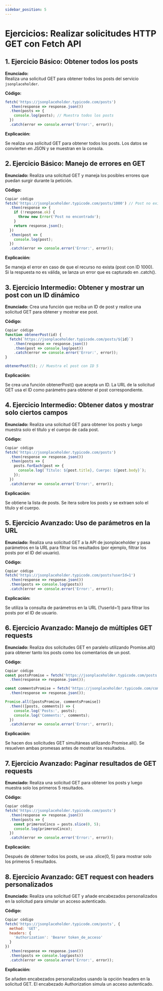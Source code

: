 ```yaml
---
sidebar_position: 5
---
```

# Ejercicios: Realizar solicitudes HTTP GET con Fetch API

## 1. Ejercicio Básico: Obtener todos los posts
**Enunciado:**  
Realiza una solicitud GET para obtener todos los posts del servicio `jsonplaceholder`.

**Código:**
```js
fetch('https://jsonplaceholder.typicode.com/posts')
  .then(response => response.json())
  .then(posts => {
    console.log(posts); // Muestra todos los posts
  })
  .catch(error => console.error('Error:', error));
  ```
**Explicación:**

Se realiza una solicitud GET para obtener todos los posts.
Los datos se convierten en JSON y se muestran en la consola.

## 2. Ejercicio Básico: Manejo de errores en GET
**Enunciado:**
Realiza una solicitud GET y maneja los posibles errores que puedan surgir durante la petición.

**Código:**

```js
Copiar código
fetch('https://jsonplaceholder.typicode.com/posts/1000') // Post no existente
  .then(response => {
    if (!response.ok) {
      throw new Error('Post no encontrado');
    }
    return response.json();
  })
  .then(post => {
    console.log(post);
  })
  .catch(error => console.error('Error:', error));
  ```
**Explicación:**

Se maneja el error en caso de que el recurso no exista (post con ID 1000).
Si la respuesta no es válida, se lanza un error que es capturado en .catch().

## 3. Ejercicio Intermedio: Obtener y mostrar un post con un ID dinámico
**Enunciado:**
Crea una función que reciba un ID de post y realice una solicitud GET para obtener y mostrar ese post.

**Código:**

```js
Copiar código
function obtenerPost(id) {
  fetch(`https://jsonplaceholder.typicode.com/posts/${id}`)
    .then(response => response.json())
    .then(post => console.log(post))
    .catch(error => console.error('Error:', error));
}

obtenerPost(5); // Muestra el post con ID 5
```
**Explicación:**

Se crea una función obtenerPost() que acepta un ID.
La URL de la solicitud GET usa el ID como parámetro para obtener el post correspondiente.

## 4. Ejercicio Intermedio: Obtener datos y mostrar solo ciertos campos
**Enunciado:**
Realiza una solicitud GET para obtener los posts y luego muestra solo el título y el cuerpo de cada post.

**Código:**

```js
Copiar código
fetch('https://jsonplaceholder.typicode.com/posts')
  .then(response => response.json())
  .then(posts => {
    posts.forEach(post => {
      console.log(`Título: ${post.title}, Cuerpo: ${post.body}`);
    });
  })
  .catch(error => console.error('Error:', error));
  ```
**Explicación:**

Se obtiene la lista de posts.
Se itera sobre los posts y se extraen solo el título y el cuerpo.

## 5. Ejercicio Avanzado: Uso de parámetros en la URL
**Enunciado:**
Realiza una solicitud GET a la API de jsonplaceholder y pasa parámetros en la URL para filtrar los resultados (por ejemplo, filtrar los posts por el ID del usuario).

**Código:**

```js
Copiar código
fetch('https://jsonplaceholder.typicode.com/posts?userId=1')
  .then(response => response.json())
  .then(posts => console.log(posts))
  .catch(error => console.error('Error:', error));
  ```
**Explicación:**

Se utiliza la consulta de parámetros en la URL (?userId=1) para filtrar los posts por el ID de usuario.

## 6. Ejercicio Avanzado: Manejo de múltiples GET requests
**Enunciado:**
Realiza dos solicitudes GET en paralelo utilizando Promise.all() para obtener tanto los posts como los comentarios de un post.

**Código:**

```js
Copiar código
const postsPromise = fetch('https://jsonplaceholder.typicode.com/posts')
  .then(response => response.json());

const commentsPromise = fetch('https://jsonplaceholder.typicode.com/comments')
  .then(response => response.json());

Promise.all([postsPromise, commentsPromise])
  .then(([posts, comments]) => {
    console.log('Posts:', posts);
    console.log('Comments:', comments);
  })
  .catch(error => console.error('Error:', error));
  ```
**Explicación:**

Se hacen dos solicitudes GET simultáneas utilizando Promise.all().
Se resuelven ambas promesas antes de mostrar los resultados.

## 7. Ejercicio Avanzado: Paginar resultados de GET requests
**Enunciado:**
Realiza una solicitud GET para obtener los posts y luego muestra solo los primeros 5 resultados.

**Código:**

```js
Copiar código
fetch('https://jsonplaceholder.typicode.com/posts')
  .then(response => response.json())
  .then(posts => {
    const primerosCinco = posts.slice(0, 5);
    console.log(primerosCinco);
  })
  .catch(error => console.error('Error:', error));
  ```
**Explicación:**

Después de obtener todos los posts, se usa .slice(0, 5) para mostrar solo los primeros 5 resultados.

## 8. Ejercicio Avanzado: GET request con headers personalizados
**Enunciado:**
Realiza una solicitud GET y añade encabezados personalizados en la solicitud para simular un acceso autenticado.

**Código:**

```js
Copiar código
fetch('https://jsonplaceholder.typicode.com/posts', {
  method: 'GET',
  headers: {
    'Authorization': 'Bearer token_de_acceso'
  }
})
  .then(response => response.json())
  .then(posts => console.log(posts))
  .catch(error => console.error('Error:', error));
  ```
**Explicación:**

Se añaden encabezados personalizados usando la opción headers en la solicitud GET.
El encabezado Authorization simula un acceso autenticado.